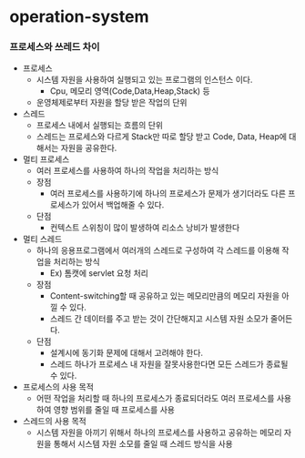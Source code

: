 # operation-system

### 프로세스와 쓰레드 차이
- 프로세스
    - 시스템 자원을 사용하여 실행되고 있는 프로그램의 인스턴스 이다.
        - Cpu, 메모리 영역(Code,Data,Heap,Stack) 등
    - 운영체제로부터 자원을 할당 받은 작업의 단위
- 스레드
    - 프로세스 내에서 실행되는 흐름의 단위
    - 스레드는 프로세스와 다르게 Stack만 따로 할당 받고 Code, Data, Heap에 대해서는 자원을 공유한다.
- 멀티 프로세스
    - 여러 프로세스를 사용하여 하나의 작업을 처리하는 방식
    - 장점
        - 여러 프로세스를 사용하기에 하나의 프로세스가 문제가 생기더라도 다른 프로세스가 있어서 백업해줄 수 있다.
    - 단점
        - 컨텍스트 스위칭이 많이 발생하여 리소스 낭비가 발생한다
- 멀티 스레드
    - 하나의 응용프로그램에서 여러개의 스레드로 구성하여 각 스레드를 이용해 작업을 처리하는 방식
        - Ex) 톰캣에 servlet 요청 처리
    - 장점
        - Content-switching할 때 공유하고 있는 메모리만큼의 메모리 자원을 아낄 수 있다.
        - 스레드 간 데이터를 주고 받는 것이 간단해지고 시스템 자원 소모가 줄어든다.
    - 단점
        - 설계시에 동기화 문제에 대해서 고려해야 한다.
        - 스레드 하나가 프로세스 내 자원을 잘못사용한다면 모든 스레드가 종료될 수 있다.
- 프로세스의 사용 목적
    - 어떤 작업을 처리할 때 하나의 프로세스가 종료되더라도 여러 프로세스를 사용하여 영향 범위를 줄일 때 프로세스를 사용
- 스레드의 사용 목적
    - 시스템 자원을 아끼기 위해서 하나의 프로세스를 사용하고 공유하는 메모리 자원을 통해서 시스템 자원 소모를 줄일 때 스레드 방식을 사용

